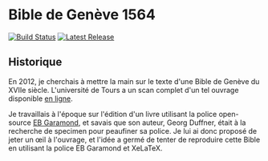 Bible de Genève 1564
====================

[![Build Status](https://img.shields.io/travis/raphink/geneve_1564/master.svg)](https://travis-ci.org/raphink/geneve_1564)
[![Latest Release](https://img.shields.io/github/release/raphink/geneve_1564.svg)](https://github.com/raphink/geneve_1564/releases)


Historique
-----------

En 2012, je cherchais à mettre la main sur le texte d'une Bible de Genève du XVIIe siècle.
L'université de Tours a un scan complet d'un tel ouvrage disponible [en ligne](http://www.bvh.univ-tours.fr/Consult/index.asp?numtable=B372615206_18229&numfiche=571&mode=1&offset=15&ecran=0&url=).

Je travaillais à l'époque sur l'édition d'un livre utilisant la police open-source [EB Garamond](http://www.georgduffner.at/ebgaramond/), et savais que son auteur, Georg Duffner, était à la recherche de specimen pour peaufiner sa police. Je lui ai donc proposé de jeter un œil à l'ouvrage, et l'idée a germé de tenter de reproduire cette Bible en utilisant la police EB Garamond et XeLaTeX.


